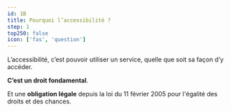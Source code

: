 ```yaml
---
id: 1B
title: Pourquoi l’accessibilité ?
step: 1
top250: false
icon: ['fas', 'question']
---
```


L’accessibilité, c’est pouvoir utiliser un service, quelle que soit sa façon d’y accéder.

**C’est un droit fondamental**. 

Et une **obligation légale** depuis la loi du 11 février 2005 pour l'égalité des droits et des chances.

